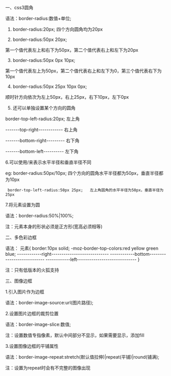 一、css3圆角

语法：border-radius:数值+单位;

1. border-radius:20px;   四个方向圆角均为20px

2. border-radius:50px 20px;  

第一个值代表左上和右下为50px，第二个值代表右上和左下为20px

3. border-radius:50px 0px 10px;

第一个值代表左上为50px，第二个值代表右上和左下为0，第三个值代表右下为10px

4. border-radius:50px 25px 10px 0px;

顺时针方向依次为左上50px，右上25px，右下10px，左下0px

5. 还可以单独设置某个方向的圆角

border-top-left-radius:20px;  左上角

-------top-right------------  右上角

-------bottom-right---------  右下角

-------bottom-left----------  左下角

6.可以使用/来表示水平半径和垂直半径不同

eg:  border-radius:50px/10px;   四个方向的圆角水平半径都为50px，垂直半径都为10px

     border-top-left-radius:50px 25px;   左上角圆角的水平半径为50px，垂直半径为25px

7.将元素设置为圆

语法：border-radius:50%|100%;

注：元素本身的形状必须是正方形(宽高必须相等)

二、多色彩边框

语法： 元素{
	       border:10px solid;
	       -moz-border-top-colors:red yellow green blue;
	       ------------right----------------------------
	       ------------bottom---------------------------
	       ------------left-----------------------------
       }

注：只有低版本的火狐支持

三、图像边框

1.引入图片作为边框

语法：border-image-source:url(图片路径);

2.设置图片边框的裁剪位置

语法：border-image-slice:数值;

注：设置数值专指像素，默认中间部分不显示，如果需要显示，添加fill

3.设置图像边框的平铺属性

语法：border-image-repeat:stretch(默认值拉伸)|repeat(平铺)|round(铺满);

注：设置为repeat时会有不完整的图像出现


